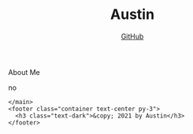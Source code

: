 
  <!DOCTYPE html>
  <html lang="en">

  <head>
    <meta charset="UTF-8">
    <meta name="viewport" content="width=device-width, initial-scale=1.0">
    <meta http-equiv="X-UA-Compatible" content="ie=edge">
    <title>Portfolio Demo</title>
    <link rel="stylesheet" href="https://cdnjs.cloudflare.com/ajax/libs/font-awesome/5.11.2/css/all.min.css">
    <link href="https://fonts.googleapis.com/css?family=Public+Sans:300i,300,500&display=swap" rel="stylesheet">
    <link rel="stylesheet" href="style.css">
  </head>

  <body>
    <header>
      <div class="container flex-row justify-space-between align-center py-3">
        <h1 class="page-title text-secondary bg-dark py-2 px-3">Austin</h1>
        <nav class="flex-row">
          <a class="ml-2 my-1 px-2 py-1 bg-secondary text-dark" href="https://github.com/Studzic">GitHub</a>
        </nav>
      </div>
    </header>
    <main class="container my-5">
    
  <section class="my-3" id=about">
  <h22 class="text-dark bg-primary p-2 display-inline-block"> About Me</h2>
  <p>no</p>
  </section>

          
    </main>
    <footer class="container text-center py-3">
      <h3 class="text-dark">&copy; 2021 by Austin</h3>
    </footer>
  </body>
  </html>
  